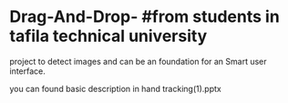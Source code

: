 # Drag-And-Drop- #from students in tafila technical university
project to detect images and can be an foundation for an Smart user interface.

you can found basic description in hand tracking(1).pptx
